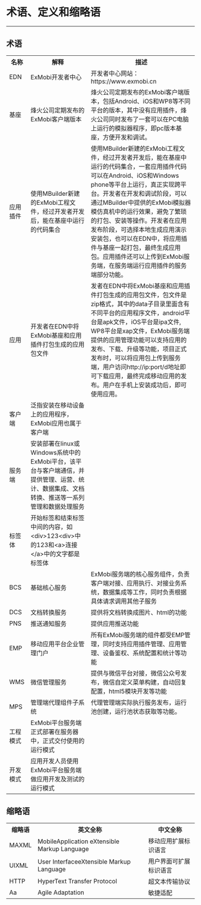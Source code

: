 <h1>术语、定义和缩略语</h1>  

----------
## 术语

 <table>
    <tr>
        <th>名称</th>
        <th>解释</th>
        <th>描述</th>
    </tr>
    <tr>
        <td>EDN</td>
        <td>ExMobi开发者中心</td>
        <td>开发者中心网站：https://www.exmobi.cn</td>
    </tr>
<tr>
        <td>基座</td>
        <td>烽火公司定期发布的ExMobi客户端版本</td>
        <td>烽火公司定期发布的ExMobi客户端版本，包括Android、iOS和WP8等不同平台的版本，其中没有应用插件，烽火公司同时发布了一套可以在PC电脑上运行的模拟器程序，即pc版本基座，方便开发和调试。</td>
    </tr>
<tr>
        <td>应用插件</td>
        <td>使用MBuilder新建的ExMobi工程文件，经过开发者开发后，能在基座中运行的代码集合</td>
        <td>使用MBuilder新建的ExMobi工程文件，经过开发者开发后，能在基座中运行的代码集合，一套应用插件代码可以在Android、iOS和Windows phone等平台上运行，真正实现跨平台。开发者在开发和调试阶段，可以通过MBuilder中提供的ExMobi模拟器模仿真机中的运行效果，避免了繁琐的打包、安装等操作。开发者在应用发布阶段，可选择本地生成应用演示安装包，也可以在EDN中，将应用插件与基座一起打包，最终生成应用包。应用插件还可以上传到ExMobi服务端，在服务端运行应用插件的服务端部分功能。</td>
    </tr>
<tr>
        <td>应用</td>
        <td>开发者在EDN中将ExMobi基座和应用插件打包生成的应用包文件</td>
        <td>发者在EDN中将ExMobi基座和应用插件打包生成的应用包文件，包文件是zip格式，其中的data子目录里面含有不同平台的应用程序文件，android平台是apk文件，iOS平台是ipa文件, WP8平台是xap文件，ExMobi服务端提供的应用管理功能可以支持应用的发布、下载、升级等功能，项目正式发布时，可以将应用包上传到服务端，用户访问http://ip:port/d地址即可下载应用，最终完成移动应用的发布。用户在手机上安装成功后，即可使用应用。</td>
    </tr>
<tr>
        <td>客户端</td>
        <td>泛指安装在移动设备上的应用程序，ExMobi应用也属于客户端</td>
        <td></td>
    </tr>
<tr>
        <td>服务端</td>
        <td>安装部署在linux或Windows系统中的ExMobi平台，该平台与客户端通信，并提供管理、运营、统计、数据集成、文档转换、推送等一系列管理和数据处理服务</td>
        <td></td>
    </tr>
<tr>
        <td>标签体</td>
        <td>开始标签和结束标签中间的内容，如&lt;div&gt;123&lt;div&gt;中的123和&lt;a&gt;连接&lt;/a&gt;中的文字都是标签体
        <td></td>
    </tr>
<tr>
        <td>BCS</td>
        <td>基础核心服务</td>
        <td>ExMobi服务端的核心服务组件，负责客户端对接、应用执行、对接业务系统，数据集成等工作，同时负责根据具体请求调用其他子服务</td>
    </tr>
<tr>
        <td>DCS</td>
        <td>文档转换服务</td>
        <td>提供将文档转换成图片、html的功能</td>
    </tr>
<tr>
        <td>PNS</td>
        <td>推送通知服务</td>
        <td>提供应用推送功能</td>
    </tr>
<tr>
        <td>EMP</td>
        <td>移动应用平台企业管理门户</td>
        <td>所有ExMobi服务端的组件都受EMP管理，同时支持应用插件管理、应用管理、设备鉴权、系统配置和统计等功能</td>
    </tr>
<tr>
        <td>WMS</td>
        <td>微信管理服务</td>
        <td>提供与微信平台对接，微信公众号发布，微信自定义菜单构建，自动回复配置，html5模块开发等功能</td>
    </tr>
<tr>
        <td>MPS</td>
        <td>管理端代理组件子系统</td>
        <td>代理管理端实际执行服务发布，运行池创建，运行池状态获取等功能。</td>
    </tr>
<tr>
        <td>工程模式</td>
        <td>ExMobi平台服务端正式部署在服务器中，正式交付使用的运行模式</td>
        <td></td>
    </tr>
<tr>
        <td>开发模式</td>
        <td>应用开发人员使用ExMobi平台服务端做应用开发及测试的运行模式</td>
        <td></td>
    </tr>
</table>

## 缩略语

<table>
<tr><th>缩略语</th><th>英文全称</th><th>中文全称</th></tr>
<tr>
<td>MAXML</td>
<td>MobileApplication eXtensible Markup Language</td>
<td>移动应用扩展标识语言</td>
</tr>
<tr>
<td>UIXML</td>
<td>User InterfaceeXtensible Markup Language</td>
<td>用户界面可扩展标识语言</td>
</tr>
<tr>
<td>HTTP</td>
<td>HyperText Transfer Protocol</td>
<td>超文本传输协议</td>
</tr>
<tr>
<td>Aa</td>
<td>Agile Adaptation</td>
<td>敏捷适配</td>
</tr>
</table>